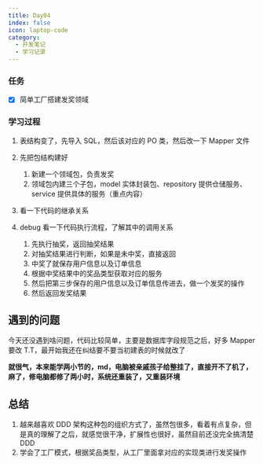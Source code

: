 ```yaml
---
title: Day04
index: false
icon: laptop-code
category:
  - 开发笔记
  - 学习记录
---
```


### 任务

- [x] 简单工厂搭建发奖领域

### 学习过程

1. 表结构变了，先导入 SQL，然后该对应的 PO 类，然后改一下 Mapper 文件

2. 先把包结构建好

   1. 新建一个领域包，负责发奖
   2. 领域包内建三个子包，model 实体封装包、repository 提供仓储服务、service 提供具体的服务（重点内容）

3. 看一下代码的继承关系

4. debug 看一下代码执行流程，了解其中的调用关系

   1. 先执行抽奖，返回抽奖结果
   2. 对抽奖结果进行判断，如果是未中奖，直接返回
   3. 中奖了就保存用户信息以及订单信息
   4. 根据中奖结果中的奖品类型获取对应的服务
   5. 然后把第三步保存的用户信息以及订单信息传进去，做一个发奖的操作
   6. 然后返回发奖结果

## 遇到的问题

今天还没遇到啥问题，代码比较简单，主要是数据库字段规范之后，好多 Mapper 要改 T.T，最开始我还在纠结要不要当初建表的时候就改了

**就很气，本来能学两小节的，md，电脑被亲戚孩子给整挂了，直接开不了机了，麻了，修电脑都修了两小时，系统还重装了，又重装环境**

## 总结

1. 越来越喜欢 DDD 架构这种包的组织方式了，虽然包很多，看着有点复杂，但是真的理解了之后，就感觉很干净，扩展性也很好，虽然目前还没完全搞清楚 DDD
2. 学会了工厂模式，根据奖品类型，从工厂里面拿对应的实现类进行发奖操作